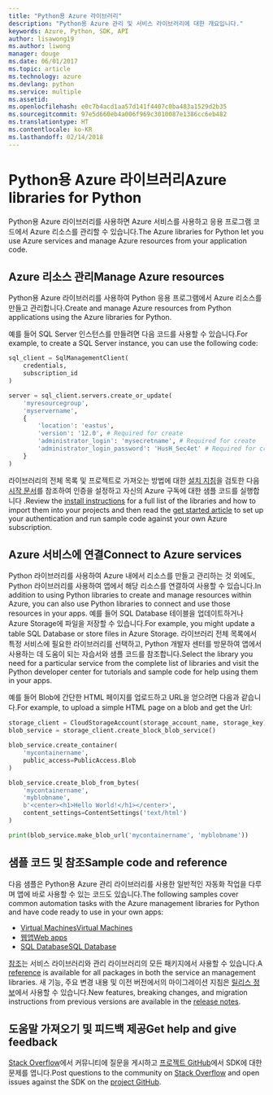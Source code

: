 ```yaml
---
title: "Python용 Azure 라이브러리"
description: "Python용 Azure 관리 및 서비스 라이브러리에 대한 개요입니다."
keywords: Azure, Python, SDK, API
author: lisawong19
ms.author: liwong
manager: douge
ms.date: 06/01/2017
ms.topic: article
ms.technology: azure
ms.devlang: python
ms.service: multiple
ms.assetid: 
ms.openlocfilehash: e0c7b4acd1aa57d141f4407c0ba483a1529d2b35
ms.sourcegitcommit: 97e5d660eb4a006f969c3010087e1386cc6eb482
ms.translationtype: HT
ms.contentlocale: ko-KR
ms.lasthandoff: 02/14/2018
---
```

# <a name="azure-libraries-for-python"></a><span data-ttu-id="f0bc3-104">Python용 Azure 라이브러리</span><span class="sxs-lookup"><span data-stu-id="f0bc3-104">Azure libraries for Python</span></span>

<span data-ttu-id="f0bc3-105">Python용 Azure 라이브러리를 사용하면 Azure 서비스를 사용하고 응용 프로그램 코드에서 Azure 리소스를 관리할 수 있습니다.</span><span class="sxs-lookup"><span data-stu-id="f0bc3-105">The Azure libraries for Python let you use Azure services and manage Azure resources from your application code.</span></span> 

## <a name="manage-azure-resources"></a><span data-ttu-id="f0bc3-106">Azure 리소스 관리</span><span class="sxs-lookup"><span data-stu-id="f0bc3-106">Manage Azure resources</span></span>

<span data-ttu-id="f0bc3-107">Python용 Azure 라이브러리를 사용하여 Python 응용 프로그램에서 Azure 리소스를 만들고 관리합니다.</span><span class="sxs-lookup"><span data-stu-id="f0bc3-107">Create and manage Azure resources from Python applications using the Azure libraries for Python.</span></span>

<span data-ttu-id="f0bc3-108">예를 들어 SQL Server 인스턴스를 만들려면 다음 코드를 사용할 수 있습니다.</span><span class="sxs-lookup"><span data-stu-id="f0bc3-108">For example, to create a SQL Server instance, you can use the following code:</span></span>

```python
sql_client = SqlManagementClient(
    credentials,
    subscription_id
)

server = sql_client.servers.create_or_update(
    'myresourcegroup',
    'myservername',
    {
        'location': 'eastus',
        'version': '12.0', # Required for create
        'administrator_login': 'mysecretname', # Required for create
        'administrator_login_password': 'HusH_Sec4et' # Required for create
    }
)
```

<span data-ttu-id="f0bc3-109">라이브러리의 전체 목록 및 프로젝트로 가져오는 방법에 대한 [설치 지침](/azure/python-how-to-install)을 검토한 다음 [시작 문서](python-sdk-azure-get-started.yml)를 참조하여 인증을 설정하고 자신의 Azure 구독에 대한 샘플 코드를 실행합니다 .</span><span class="sxs-lookup"><span data-stu-id="f0bc3-109">Review the [install instructions](/azure/python-how-to-install) for a full list of the libraries and how to import them into your projects and then read the [get started article](python-sdk-azure-get-started.yml) to set up your authentication and run sample code against your own Azure subscription.</span></span>

## <a name="connect-to-azure-services"></a><span data-ttu-id="f0bc3-110">Azure 서비스에 연결</span><span class="sxs-lookup"><span data-stu-id="f0bc3-110">Connect to Azure services</span></span>

<span data-ttu-id="f0bc3-111">Python 라이브러리를 사용하여 Azure 내에서 리소스를 만들고 관리하는 것 외에도, Python 라이브러리를 사용하여 앱에서 해당 리소스를 연결하여 사용할 수 있습니다.</span><span class="sxs-lookup"><span data-stu-id="f0bc3-111">In addition to using Python libraries to create and manage resources within Azure, you can also use Python libraries to connect and use those resources in your apps.</span></span> <span data-ttu-id="f0bc3-112">예를 들어 SQL Database 테이블을 업데이트하거나 Azure Storage에 파일을 저장할 수 있습니다.</span><span class="sxs-lookup"><span data-stu-id="f0bc3-112">For example, you might update a table SQL Database or store files in Azure Storage.</span></span> <span data-ttu-id="f0bc3-113">라이브러리 전체 목록에서 특정 서비스에 필요한 라이브러리를 선택하고, Python 개발자 센터를 방문하여 앱에서 사용하는 데 도움이 되는 자습서와 샘플 코드를 참조합니다.</span><span class="sxs-lookup"><span data-stu-id="f0bc3-113">Select the library you need for a particular service from the complete list of libraries and visit the Python developer center for tutorials and sample code for help using them in your apps.</span></span>

<span data-ttu-id="f0bc3-114">예를 들어 Blob에 간단한 HTML 페이지를 업로드하고 URL을 얻으려면 다음과 같습니다.</span><span class="sxs-lookup"><span data-stu-id="f0bc3-114">For example, to upload a simple HTML page on a blob and get the Url:</span></span>

```python
storage_client = CloudStorageAccount(storage_account_name, storage_key)
blob_service = storage_client.create_block_blob_service()

blob_service.create_container(
    'mycontainername',
    public_access=PublicAccess.Blob
)

blob_service.create_blob_from_bytes(
    'mycontainername',
    'myblobname',
    b'<center><h1>Hello World!</h1></center>',
    content_settings=ContentSettings('text/html')
)

print(blob_service.make_blob_url('mycontainername', 'myblobname'))
```

## <a name="sample-code-and-reference"></a><span data-ttu-id="f0bc3-115">샘플 코드 및 참조</span><span class="sxs-lookup"><span data-stu-id="f0bc3-115">Sample code and reference</span></span>
<span data-ttu-id="f0bc3-116">다음 샘플은 Python용 Azure 관리 라이브러리를 사용한 일반적인 자동화 작업을 다루며 앱에 바로 사용할 수 있는 코드도 있습니다.</span><span class="sxs-lookup"><span data-stu-id="f0bc3-116">The following samples cover common automation tasks with the Azure management libraries for Python and have code ready to use in your own apps:</span></span>
- [<span data-ttu-id="f0bc3-117">Virtual Machines</span><span class="sxs-lookup"><span data-stu-id="f0bc3-117">Virtual Machines</span></span>](python-sdk-azure-virtual-machine-samples.md)
- [<span data-ttu-id="f0bc3-118">웹앱</span><span class="sxs-lookup"><span data-stu-id="f0bc3-118">Web apps</span></span>](python-sdk-azure-web-apps-samples.md)
- [<span data-ttu-id="f0bc3-119">SQL Database</span><span class="sxs-lookup"><span data-stu-id="f0bc3-119">SQL Database</span></span>](python-sdk-azure-sql-database-samples.md)

<span data-ttu-id="f0bc3-120">[참조](/python/api/overview/azure)는 서비스 라이브러리와 관리 라이브러리의 모든 패키지에서 사용할 수 있습니다.</span><span class="sxs-lookup"><span data-stu-id="f0bc3-120">A [reference](/python/api/overview/azure) is available for all packages in both the service an management libraries.</span></span> <span data-ttu-id="f0bc3-121">새 기능, 주요 변경 내용 및 이전 버전에서의 마이그레이션 지침은 [릴리스 정보](python-sdk-azure-release-notes.md)에서 사용할 수 있습니다.</span><span class="sxs-lookup"><span data-stu-id="f0bc3-121">New features, breaking changes, and migration instructions from previous versions are available in the [release notes](python-sdk-azure-release-notes.md).</span></span> 

## <a name="get-help-and-give-feedback"></a><span data-ttu-id="f0bc3-122">도움말 가져오기 및 피드백 제공</span><span class="sxs-lookup"><span data-stu-id="f0bc3-122">Get help and give feedback</span></span>

<span data-ttu-id="f0bc3-123">[Stack Overflow](http://stackoverflow.com/questions/tagged/azure-sdk-python)에서 커뮤니티에 질문을 게시하고 [프로젝트 GitHub](https://github.com/Azure/azure-sdk-for-python)에서 SDK에 대한 문제를 엽니다.</span><span class="sxs-lookup"><span data-stu-id="f0bc3-123">Post questions to the community on [Stack Overflow](http://stackoverflow.com/questions/tagged/azure-sdk-python) and open issues against the SDK on the [project GitHub](https://github.com/Azure/azure-sdk-for-python).</span></span>

